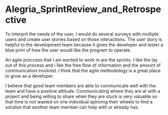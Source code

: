 # Alegria_SprintReview_and_Retrospective

To interprit the needs of the user, I would do several surveys with multiple users and create user stories based on those interactions. The user story is helpful to the development team because it gives the developer and tester a blue print of how the user would like the program to operate.

An agile proccess that I am excited to work in are the sprints. I like the lay out of this process and i like the free flow of information and the amount of communication involved. I think that the agile methodology is a great place to grow as a developer.

I believe that good team members are able to communicate well with the team and have a positive attitude. Communicating where they are at with a project and being willing to share when they are stuck is very valuable so that time is not wasted on one individual spinning their wheels to find a solution that another team member can help with or already has.
